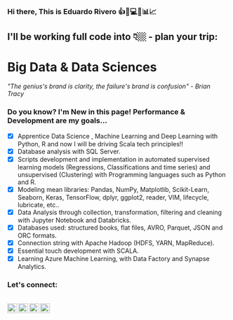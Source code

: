 ### Hi there, This is Eduardo Rivero :+1::rocket::computer::pushpin::bar_chart::chart_with_upwards_trend:

## I'll be working full code into 👇🏼 - plan your trip:

# Big Data & Data Sciences

*"The genius's brand is clarity, the failure's brand is confusion" - Brian Tracy*

 ### Do you know? I'm New in this page! Performance & Development are my goals...

- [X] Apprentice Data Science , Machine Learning and Deep Learning with Python, R and now I will be driving Scala tech principles!!
- [X] Database analysis with SQL Server.
- [X] Scripts development and implementation in automated supervised learning models (Regressions, Classifications and time series) and unsupervised (Clustering) with Programming languages such as Python and R.
- [X] Modeling mean libraries: Pandas, NumPy, Matplotlib, Scikit-Learn, Seaborn, Keras, TensorFlow, dplyr, ggplot2, reader, VIM, lifecycle, lubricate, etc..
- [X] Data Analysis through collection, transformation, filtering and cleaning with Jupyter Notebook and Databricks.
- [X] Databases used: structured books, flat files, AVRO, Parquet, JSON and ORC formats.
- [X] Connection string with Apache Hadoop (HDFS, YARN, MapReduce).
- [X] Essential touch development with SCALA.
- [X] Learning Azure Machine Learning, with Data Factory and Synapse Analytics.

### Let's connect:

<br>
<a href="https://www.linkedin.com/in/reduardoj/">
  <img align="left" alt="LinkedIn" width="22px" src="https://cdn.jsdelivr.net/npm/simple-icons@v3/icons/linkedin.svg" />
 </a>
 <a href="https://www.instagram.com/reduardoj/?hl=es">
  <img align="left" alt="Instagram" width="22px" src="https://cdn.jsdelivr.net/npm/simple-icons@v3/icons/instagram.svg" />
 </a>
 <a href="https://www.twitter.com/EduardoR1105">
  <img align="left" alt="Twitter" width="22px" src="https://github.com/Edriv-DS/Edriv-DS/assets/98086978/04013f61-d364-4ef7-b5ce-8ff8d8d738d4)" />
 </a>
  </a>
  <!--<a href="https://www.tiktok.com/@allspreadsheet">
  <img align="left" alt="mail" width="22px" src="https://cdn.jsdelivr.net/npm/simple-icons@3.13.0/icons/tiktok.svg" />
 </a>-->
 <a href="mailto:?to=reduardoj@hotmail.com&subject=Example%20Subject%20Line&body=Example%20Body%20Contents">
  <img align="left" alt="mail" width="22px" src="https://cdn.jsdelivr.net/npm/simple-icons@3.13.0/icons/mail-dot-ru.svg">
 </a>
 </br>
